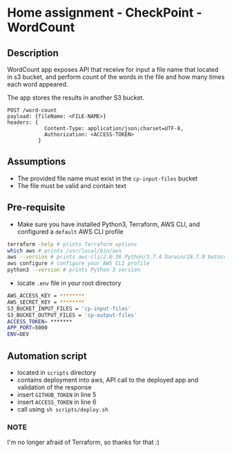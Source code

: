 # Home assignment - CheckPoint - WordCount

## Description
WordCount app exposes API that receive for input a file name that located in s3 bucket, and 
perform count of the words in the
file and how many times each word appeared. 

The app stores the results in another S3 bucket.

```commandline
POST /word-count
payload: {fileName: <FILE-NAME>}
headers: {
            Content-Type: application/json;charset=UTF-8,
            Authorization: <ACCESS-TOKEN>
          }
```

## Assumptions
- The provided file name must exist in the `cp-input-files` bucket
- The file must be valid and contain text

## Pre-requisite
- Make sure you have installed Python3, Terraform, AWS CLI, and configured a `default` AWS CLI profile

```bash
terraform -help # prints Terraform options
which aws # prints /usr/local/bin/aws
aws --version # prints aws-cli/2.0.36 Python/3.7.4 Darwin/18.7.0 botocore/2.0.0
aws configure # configure your AWS CLI profile
python3 --version # prints Python 3 version
```

- locate `.env` file in your root directory

```bash
AWS_ACCESS_KEY = ********
AWS_SECRET_KEY = ********
S3_BUCKET_INPUT_FILES = 'cp-input-files'
S3_BUCKET_OUTPUT_FILES = 'cp-output-files'
ACCESS_TOKEN= *******
APP_PORT=5000
ENV=DEV
```

## Automation script
- located in `scripts` directory
- contains deployment into aws, API call to the deployed app and validation of the response
- insert `GITHUB_TOKEN` in line 5
- insert `ACCESS_TOKEN` in line 6
- call using `sh scripts/deploy.sh`

### NOTE
I'm no longer afraid of Terraform, so thanks for that :)
